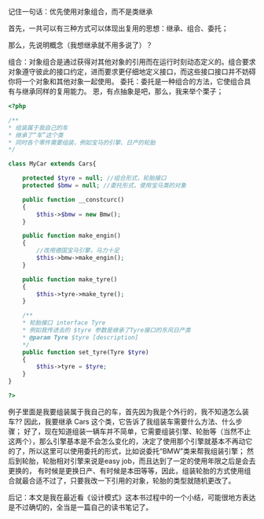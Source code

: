 
记住一句话：优先使用对象组合，而不是类继承

首先，一共可以有三种方式可以体现出复用的思想：继承、组合、委托；

那么，先说明概念（我想继承就不用多说了）？

组合：对象组合是通过获得对其他对象的引用而在运行时刻动态定义的。组合要求对象遵守彼此的接口约定，进而要求更仔细地定义接口，而这些接口接口并不妨碍你将一个对象和其他对象一起使用。
委托：委托是一种组合的方法，它使组合具有与继承同样的复用能力。
恩，有点抽象是吧，那么，我来举个栗子；

```php
<?php

/**
* 组装属于我自己的车
* 继承了“车”这个类
* 同时各个零件需要组装，例如宝马的引擎、日产的轮胎
*/

class MyCar extends Cars{

    protected $tyre = null; //组合形式，轮胎接口
    protected $bmw = null; //委托形式，使用宝马类的对象

    public function __constcurc()
    {
        $this->$bmw = new Bmw();
    }

    public function make_engin()
    {
        //改用德国宝马引擎，马力十足
        $this->bmw->make_engin();
    }

    public function make_tyre()
    {
        $this->tyre->make_tyre();
    }

    /**
    * 轮胎接口 interface Tyre
    * 例如我传进去的 $tyre 参数是继承了Tyre接口的东风日产类
    * @param Tyre $tyre [description]
    */
    public function set_tyre(Tyre $tyre)
    {
        $this->tyre = $tyre;
    }
}

?>
```

例子里面是我要组装属于我自己的车，首先因为我是个外行的，我不知道怎么装车??
因此，我要继承 Cars 这个类，它告诉了我组装车需要什么方法、什么步骤；
好了，现在知道组装一辆车并不简单，它需要组装引擎、轮胎等（当然不止这两个），那么引擎基本是不会怎么变化的，决定了使用那个引擎就基本不再动它的了，所以这里可以使用委托的形式，比如说委托“BMW”类来帮我组装引擎；
然后到轮胎，轮胎相对引擎来说是easy job，而且达到了一定的使用年限之后是会去更换的，
有时候是更换日产、有时候是本田等等，因此，组装轮胎的方式使用组合就最合适不过了，只要我改一下引用的对象，轮胎的类型就随机更改了。

后记：本文是我在最近看《设计模式》这本书过程中的一个小结，可能很地方表达是不过确切的，全当是一篇自己的读书笔记了。